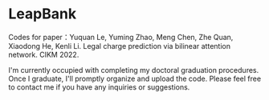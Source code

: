 # LeapBank

Codes for paper：Yuquan Le, Yuming Zhao, Meng Chen, Zhe Quan, Xiaodong He, Kenli Li. Legal charge prediction via bilinear attention network. CIKM 2022.


I'm currently occupied with completing my doctoral graduation procedures.
Once I graduate, I'll promptly organize and upload the code.
Please feel free to contact me if you have any inquiries or suggestions.
